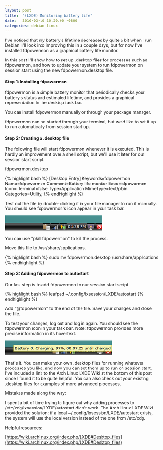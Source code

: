 ```yaml
---
layout: post
title:  "(LXDE) Monitoring battery life"
date:   2016-03-10 20:30:00 -0800
categories: debian linux
---
```

I've noticed that my battery's lifetime decreases by quite a bit when I run Debian.  I'll look into improving this in a couple days, but for now I've installed fdpowermon as a graphical battery life monitor.

In this post I'll show how to set up .desktop files for processes such as fdpowermon, and how to update your system to run fdpowermon on session start using the new fdpowermon.desktop file.

#### Step 1: Installing fdpowermon

fdpowermon is a simple battery monitor that periodically checks your battery's status and estimated lifetime, and provides a graphical representation in the desktop task bar.

You can install fdpowermon manually or through your package manager.

fdpowermon can be started through your terminal, but we'd like to set it up to run automatically from session start up.

#### Step 2: Creating a .desktop file

The following file will start fdpowermon whenever it is executed.  This is hardly an improvement over a shell script, but we'll use it later for our session start script.

fdpowermon.desktop

{% highlight bash %}
[Desktop Entry]
Keywords=fdpowermon
Name=fdpowermon
Comment=Battery life monitor
Exec=fdpowermon
Icon=
Terminal=false
Type=Application
MimeType=text/plain
Categories=Utility;
{% endhighlight %}

Test out the file by double-clicking it in your file manager to run it manually.  You should see fdpowermon's icon appear in your task bar.

![alt-text](/images/20160310_fdpowermontaskbar.png "Picture of the fdpowermon start menu icon")

You can use "pkill fdpowermon" to kill the process.

Move this file to /usr/share/applications.

{% highlight bash %}
sudo mv fdpowermon.desktop /usr/share/applications
{% endhighlight %}

#### Step 3: Adding fdpowermon to autostart

Our last step is to add fdpowermon to our session start script.

{% highlight bash %}
leafpad ~/.config/lxsession/LXDE/autostart
{% endhighlight %}

Add "@fdpowermon" to the end of the file.  Save your changes and close the file.

To test your changes, log out and log in again.  You should see the fdpowermon icon in your task bar.  Note: fdpowermon provides more precise information in its hovertext.

![alt-text](/images/20160310_fdpowermonhovertext.png "Picture of the fdpowermon start menu icon hover text")

That's it.  You can make your own .desktop files for running whatever processes you like, and now you can set them up to run on session start.  I've included a link to the Arch Linux LXDE Wiki at the bottom of this post since I found it to be quite helpful.  You can also check out your existing .desktop files for examples of more advanced processes.

Mistakes made along the way:

I spent a bit of time trying to figure out why adding processes to /etc/xdg/lxsession/LXDE/autostart didn't work.  The Arch Linux LXDE Wiki provided the solution: if a local ~/.config/lxsession/LXDE/autostart exists, the system will use the local version instead of the one from /etc/xdg.

Helpful resources:

[https://wiki.archlinux.org/index.php/LXDE#Desktop_files](https://wiki.archlinux.org/index.php/LXDE#Desktop_files)
